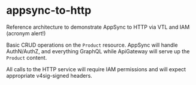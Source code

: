 # appsync-to-http

Reference architecture to demonstrate AppSync to HTTP via VTL and IAM (acronym alert!)

Basic CRUD operations on the `Product` resource. AppSync will handle AuthN/AuthZ, and everything GraphQL while ApiGateway will serve up the `Product` content.

All calls to the HTTP service will require IAM permissions and will expect appropriate v4sig-signed headers.
